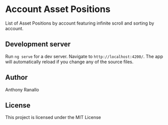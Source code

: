 # Account Asset Positions

List of Asset Positions by account featuring infinite scroll and sorting by account.

## Development server

Run `ng serve` for a dev server. Navigate to `http://localhost:4200/`. The app will automatically reload if you change any of the source files.

## Author

Anthony Ranallo

## License

This project is licensed under the MIT License
